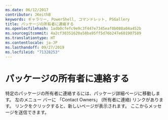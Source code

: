 ```yaml
---
ms.date: 06/12/2017
contributor: JKeithB
keywords: ギャラリー, PowerShell, コマンドレット, PSGallery
title: パッケージの所有者に連絡する
ms.openlocfilehash: 1adb0cfefc9e9c3f447e7345eaf0b088a04a452b
ms.sourcegitcommit: 4a2cf30351620a58ba95ff5d76b247e601907589
ms.translationtype: HT
ms.contentlocale: ja-JP
ms.lasthandoff: 09/27/2019
ms.locfileid: "71328253"
---
```

# <a name="contacting-package-owners"></a>パッケージの所有者に連絡する

特定のパッケージの所有者に連絡するには、パッケージ詳細ページに移動します。
左のメニュー バーに 「Contact Owners」 (所有者に連絡) リンクがあります。
リンクをクリックすると、新しいページが表示されます。
ここからメッセージを送信できます。
